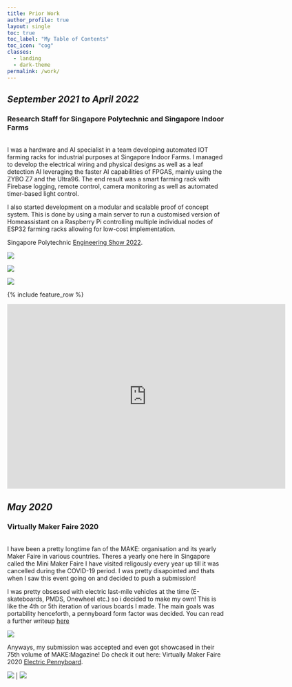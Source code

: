 ```yaml
---
title: Prior Work
author_profile: true
layout: single
toc: true
toc_label: "My Table of Contents"
toc_icon: "cog"
classes:
  - landing
  - dark-theme
permalink: /work/
---
```


## *September 2021 to April 2022*
### Research Staff for Singapore Polytechnic and Singapore Indoor Farms

<br>
I was a hardware and AI specialist in a team developing automated IOT farming racks for industrial purposes at Singapore Indoor Farms. I managed to develop the electrical wiring and physical designs as well as a leaf detection AI leveraging the faster AI capabilities of FPGAS, mainly using the ZYBO Z7 and the Ultra96. The end result was a smart farming rack with Firebase logging, remote control, camera monitoring as well as automated timer-based light control.

I also started development on a modular and scalable proof of concept system. This is done by using a main server to run a customised version of Homeassistant on a Raspberry Pi controlling multiple individual nodes of ESP32 farming racks allowing for low-cost implementation.

Singapore Polytechnic [Engineering Show 2022](https://www.sp.edu.sg/engineering-cluster/eee/sp-engineering-show/engineering-show-2022/artificial-intelligence-and-internet-of-things-using-fpga).

![](/assets/images/work/rack.jpg)

![](/assets/images/work/ai.png)

![](/assets/images/work/group.jpg)

{% include feature_row %}

<iframe width="646" height="428" src="https://www.youtube.com/embed/0kXcF13GMew" title="Artificial Intelligence and Internet of Things Using FPGA" frameborder="0" allow="accelerometer; autoplay; clipboard-write; encrypted-media; gyroscope; picture-in-picture" allowfullscreen></iframe>

## *May 2020*
### Virtually Maker Faire 2020

<br>
I have been a pretty longtime fan of the MAKE: organisation and its yearly Maker Faire in various countries. Theres a yearly one here in Singapore called the Mini Maker Faire I have visited religously every year up till it was cancelled during the COVID-19 period. I was pretty disapointed and thats when I saw this event going on and decided to push a submission!

I was pretty obsessed with electric last-mile vehicles at the time (E-skateboards, PMDS, Onewheel etc.) so i decided to make my own! This is like the 4th or 5th iteration of various boards I made. The main goals was portability henceforth, a pennyboard form factor was decided. You can read a further writeup [here](/ElectricPennyboard/)

![](/assets/images/work/epennyboard.jpg)

Anyways, my submission was accepted and even got showcased in their 75th volume of MAKE:Magazine! Do check it out here: 
Virtually Maker Faire 2020 [Electric Pennyboard](https://makeprojects.com/project/31596?postID=52657&commentID=49326&utm_source=email_comment_other).

![](/assets/images/work/magazine.jpg) | ![](/assets/images/work/page.jpg)



